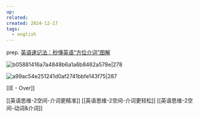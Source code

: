 ```yaml
---
up: 
related: 
created: 2024-12-17
tags:
  - english
---
```

prep.
[英语速记法：秒懂英语“方位介词”图解](http://www.360doc.com/content/23/1006/07/13664199_1099118253.shtml)

![b05881416a7a4848b6a1a6b8462a578e|278](https://s1.vika.cn/space/2024/12/16/b05881416a7a4848b6a1a6b8462a578e)

![a99ac54e251241d0af2741bbfe143f75|287](https://s1.vika.cn/space/2024/12/16/a99ac54e251241d0af2741bbfe143f75)


[[E - Over]]




[[英语思维-2空间-介词更精准]]
[[英语思维-2空间-介词更轻松]]
[[英语思维-2空间-动词&介词]]